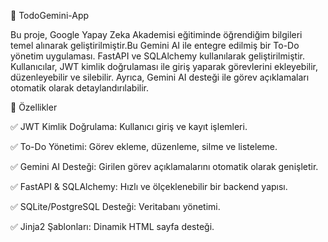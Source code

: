 📌 TodoGemini-App

Bu proje, Google Yapay Zeka Akademisi eğitiminde öğrendiğim bilgileri temel alınarak geliştirilmiştir.Bu  Gemini AI ile entegre edilmiş bir To-Do yönetim uygulaması. FastAPI ve SQLAlchemy kullanılarak geliştirilmiştir. Kullanıcılar, JWT kimlik doğrulaması ile giriş yaparak görevlerini ekleyebilir, düzenleyebilir ve silebilir. Ayrıca, Gemini AI desteği ile görev açıklamaları otomatik olarak detaylandırılabilir.

🚀 Özellikler

✅ JWT Kimlik Doğrulama: Kullanıcı giriş ve kayıt işlemleri.

✅ To-Do Yönetimi: Görev ekleme, düzenleme, silme ve listeleme.

✅ Gemini AI Desteği: Girilen görev açıklamalarını otomatik olarak genişletir.

✅ FastAPI & SQLAlchemy: Hızlı ve ölçeklenebilir bir backend yapısı.

✅ SQLite/PostgreSQL Desteği: Veritabanı yönetimi.

✅ Jinja2 Şablonları: Dinamik HTML sayfa desteği.

